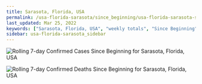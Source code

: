 ```yaml
---
title: Sarasota, Florida, USA
permalink: /usa-florida-sarasota/since_beginning/usa-florida-sarasota-since_beginning.html
last_updated: Mar 25, 2022
keywords: ["Sarasota, Florida, USA", "weekly totals", "Since Beginning"]
sidebar: usa-florida-sarasota_sidebar
---
```


![Rolling 7-day Confirmed Cases Since Beginning for Sarasota, Florida, USA](/covid_tracker/images/graphs/usa-florida-sarasota-rolling_7_days_confirmed-since_beginning_graph.png)

![Rolling 7-day Confirmed Deaths Since Beginning for Sarasota, Florida, USA](/covid_tracker/images/graphs/usa-florida-sarasota-rolling_7_days_deaths-since_beginning_graph.png)
